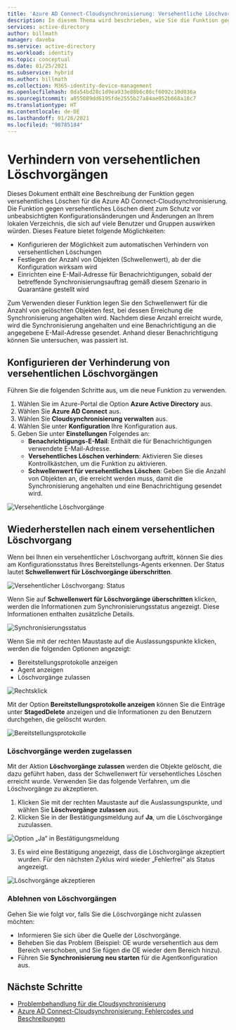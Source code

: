```yaml
---
title: 'Azure AD Connect-Cloudsynchronisierung: Versehentliche Löschvorgänge'
description: In diesem Thema wird beschrieben, wie Sie die Funktion gegen versehentliches Löschen verwenden, um unerwünschte Löschvorgänge zu verhindern.
services: active-directory
author: billmath
manager: daveba
ms.service: active-directory
ms.workload: identity
ms.topic: conceptual
ms.date: 01/25/2021
ms.subservice: hybrid
ms.author: billmath
ms.collection: M365-identity-device-management
ms.openlocfilehash: 0da54bd28c1d9ea933e88b6c86cf6092c10d036a
ms.sourcegitcommit: a055089dd6195fde2555b27a84ae052b668a18c7
ms.translationtype: HT
ms.contentlocale: de-DE
ms.lasthandoff: 01/26/2021
ms.locfileid: "98785184"
---
```

# <a name="accidental-delete-prevention"></a>Verhindern von versehentlichen Löschvorgängen

Dieses Dokument enthält eine Beschreibung der Funktion gegen versehentliches Löschen für die Azure AD Connect-Cloudsynchronisierung.  Die Funktion gegen versehentliches Löschen dient zum Schutz vor unbeabsichtigten Konfigurationsänderungen und Änderungen an Ihrem lokalen Verzeichnis, die sich auf viele Benutzer und Gruppen auswirken würden.  Dieses Feature bietet folgende Möglichkeiten:

- Konfigurieren der Möglichkeit zum automatischen Verhindern von versehentlichen Löschungen 
- Festlegen der Anzahl von Objekten (Schwellenwert), ab der die Konfiguration wirksam wird 
- Einrichten eine E-Mail-Adresse für Benachrichtigungen, sobald der betreffende Synchronisierungsauftrag gemäß diesem Szenario in Quarantäne gestellt wird 

Zum Verwenden dieser Funktion legen Sie den Schwellenwert für die Anzahl von gelöschten Objekten fest, bei dessen Erreichung die Synchronisierung angehalten wird.  Nachdem diese Anzahl erreicht wurde, wird die Synchronisierung angehalten und eine Benachrichtigung an die angegebene E-Mail-Adresse gesendet.  Anhand dieser Benachrichtigung können Sie untersuchen, was passiert ist.


## <a name="configure-accidental-delete-prevention"></a>Konfigurieren der Verhinderung von versehentlichen Löschvorgängen
Führen Sie die folgenden Schritte aus, um die neue Funktion zu verwenden.


1.  Wählen Sie im Azure-Portal die Option **Azure Active Directory** aus.
2.  Wählen Sie **Azure AD Connect** aus.
3.  Wählen Sie **Cloudsynchronisierung verwalten** aus.
4. Wählen Sie unter **Konfiguration** Ihre Konfiguration aus.
5. Geben Sie unter **Einstellungen** Folgendes an:
    - **Benachrichtigungs-E-Mail**: Enthält die für Benachrichtigungen verwendete E-Mail-Adresse.
    - **Versehentliches Löschen verhindern**: Aktivieren Sie dieses Kontrollkästchen, um die Funktion zu aktivieren.
    - **Schwellenwert für versehentliches Löschen**: Geben Sie die Anzahl von Objekten an, die erreicht werden muss, damit die Synchronisierung angehalten und eine Benachrichtigung gesendet wird.

![Versehentliche Löschvorgänge](media/how-to-accidental-deletes/accident-1.png)

## <a name="recovering-from-an-accidental-delete-instance"></a>Wiederherstellen nach einem versehentlichen Löschvorgang
Wenn bei Ihnen ein versehentlicher Löschvorgang auftritt, können Sie dies am Konfigurationsstatus Ihres Bereitstellungs-Agents erkennen.  Der Status lautet **Schwellenwert für Löschvorgänge überschritten**.
 
![Versehentlicher Löschvorgang: Status](media/how-to-accidental-deletes/delete-1.png)

Wenn Sie auf **Schwellenwert für Löschvorgänge überschritten** klicken, werden die Informationen zum Synchronisierungsstatus angezeigt.  Diese Informationen enthalten zusätzliche Details. 
 
 ![Synchronisierungsstatus](media/how-to-accidental-deletes/delete-2.png)

Wenn Sie mit der rechten Maustaste auf die Auslassungspunkte klicken, werden die folgenden Optionen angezeigt:
 - Bereitstellungsprotokolle anzeigen
 - Agent anzeigen
 - Löschvorgänge zulassen

 ![Rechtsklick](media/how-to-accidental-deletes/delete-3.png)

Mit der Option **Bereitstellungsprotokolle anzeigen** können Sie die Einträge unter **StagedDelete** anzeigen und die Informationen zu den Benutzern durchgehen, die gelöscht wurden.
 
 ![Bereitstellungsprotokolle](media/how-to-accidental-deletes/delete-7.png)

### <a name="allowing-deletes"></a>Löschvorgänge werden zugelassen

Mit der Aktion **Löschvorgänge zulassen** werden die Objekte gelöscht, die dazu geführt haben, dass der Schwellenwert für versehentliches Löschen erreicht wurde.  Verwenden Sie das folgende Verfahren, um die Löschvorgänge zu akzeptieren.  

1. Klicken Sie mit der rechten Maustaste auf die Auslassungspunkte, und wählen Sie **Löschvorgänge zulassen** aus.
2. Klicken Sie in der Bestätigungsmeldung auf **Ja**, um die Löschvorgänge zuzulassen.
 
 ![Option „Ja“ in Bestätigungsmeldung](media/how-to-accidental-deletes/delete-4.png)

3. Es wird eine Bestätigung angezeigt, dass die Löschvorgänge akzeptiert wurden. Für den nächsten Zyklus wird wieder „Fehlerfrei“ als Status angezeigt. 
 
 ![Löschvorgänge akzeptieren](media/how-to-accidental-deletes/delete-8.png)

### <a name="rejecting-deletions"></a>Ablehnen von Löschvorgängen

Gehen Sie wie folgt vor, falls Sie die Löschvorgänge nicht zulassen möchten:
- Informieren Sie sich über die Quelle der Löschvorgänge.
- Beheben Sie das Problem (Beispiel: OE wurde versehentlich aus dem Bereich verschoben, und Sie fügen die OE wieder dem Bereich hinzu).
- Führen Sie **Synchronisierung neu starten** für die Agentkonfiguration aus.

## <a name="next-steps"></a>Nächste Schritte 

- [Problembehandlung für die Cloudsynchronisierung](how-to-troubleshoot.md)
- [Azure AD Connect-Cloudsynchronisierung: Fehlercodes und Beschreibungen](reference-error-codes.md)
 

